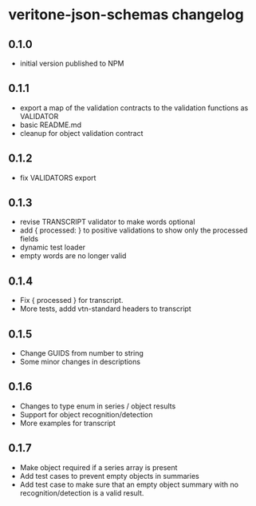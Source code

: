 # veritone-json-schemas changelog

## 0.1.0
* initial version published to NPM

## 0.1.1
* export a map of the validation contracts to the validation functions as VALIDATOR
* basic README.md
* cleanup for object validation contract

## 0.1.2
* fix VALIDATORS export

## 0.1.3
* revise TRANSCRIPT validator to make words optional
* add { processed: } to positive validations to show only the processed fields
* dynamic test loader
* empty words are no longer valid

## 0.1.4
* Fix { processed } for transcript.
* More tests, addd vtn-standard headers to transcript

## 0.1.5
* Change GUIDS from number to string
* Some minor changes in descriptions

## 0.1.6
* Changes to type enum in series / object results
* Support for object recognition/detection
* More examples for transcript

## 0.1.7
* Make object required if a series array is present
* Add test cases to prevent empty objects in summaries
* Add test case to make sure that an empty object summary with no recognition/detection is a valid result.